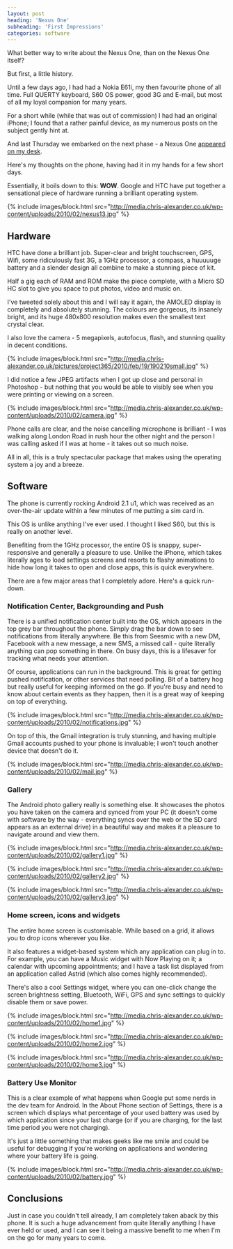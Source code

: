 ```yaml
---
layout: post
heading: 'Nexus One'
subheading: 'First Impressions'
categories: software
---
```


What better way to write about the Nexus One, than on the Nexus One itself?

But first, a little history.

Until a few days ago, I had had a Nokia E61i, my then favourite phone of all time. Full QUERTY keyboard, S60 OS power, good 3G and E-mail, but most of all my loyal companion for many years.

For a short while (while that was out of commission) I had had an original iPhone; I found that a rather painful device, as my numerous posts on the subject gently hint at.

And last Thursday we embarked on the next phase - a Nexus One [appeared on my desk](/2613).

Here's my thoughts on the phone, having had it in my hands for a few short days.

Essentially, it boils down to this: **WOW**. Google and HTC have put together a sensational piece of hardware running a brilliant operating system.

{% include images/block.html src="http://media.chris-alexander.co.uk/wp-content/uploads/2010/02/nexus13.jpg" %}

## Hardware

HTC have done a brilliant job. Super-clear and bright touchscreen, GPS, Wifi, some ridiculously fast 3G, a 1GHz processor, a compass, a huuuuuge battery and a slender design all combine to make a stunning piece of kit.

Half a gig each of RAM and ROM make the piece complete, with a Micro SD HC slot to give you space to put photos, video and music on.

I've tweeted solely about this and I will say it again, the AMOLED display is completely and absolutely stunning. The colours are gorgeous, its insanely bright, and its huge 480x800 resolution makes even the smallest text crystal clear.

I also love the camera - 5 megapixels, autofocus, flash, and stunning quality in decent conditions.

{% include images/block.html src="http://media.chris-alexander.co.uk/pictures/project365/2010/feb/19/190210small.jpg" %}

I did notice a few JPEG artifacts when I got up close and personal in Photoshop - but nothing that you would be able to visibly see when you were printing or viewing on a screen.

{% include images/block.html src="http://media.chris-alexander.co.uk/wp-content/uploads/2010/02/camera.jpg" %}

Phone calls are clear, and the noise cancelling microphone is brilliant - I was walking along London Road in rush hour the other night and the person I was calling asked if I was at home - it takes out so much noise.

All in all, this is a truly spectacular package that makes using the operating system a joy and a breeze.

## Software

The phone is currently rocking Android 2.1 u1, which was received as an over-the-air update within a few minutes of me putting a sim card in.

This OS is unlike anything I've ever used. I thought I liked S60, but this is really on another level.

Benefiting from the 1GHz processor, the entire OS is snappy, super-responsive and generally a pleasure to use. Unlike the iPhone, which takes literally ages to load settings screens and resorts to flashy animations to hide how long it takes to open and close apps, this is quick everywhere.

There are a few major areas that I completely adore. Here's a quick run-down.

### Notification Center, Backgrounding and Push

There is a unified notification center built into the OS, which appears in the top grey bar throughout the phone. Simply drag the bar down to see notifications from literally anywhere. Be this from Seesmic with a new DM, Facebook with a new message, a new SMS, a missed call - quite literally anything can pop something in there. On busy days, this is a lifesaver for tracking what needs your attention.

Of course, applications can run in the background. This is great for getting pushed notification, or other services that need polling. Bit of a battery hog but really useful for keeping informed on the go. If you're busy and need to know about certain events as they happen, then it is a great way of keeping on top of everything.

{% include images/block.html src="http://media.chris-alexander.co.uk/wp-content/uploads/2010/02/notifications.jpg" %}

On top of this, the Gmail integration is truly stunning, and having multiple Gmail accounts pushed to your phone is invaluable; I won't touch another device that doesn't do it.

{% include images/block.html src="http://media.chris-alexander.co.uk/wp-content/uploads/2010/02/mail.jpg" %}

### Gallery

The Android photo gallery really is something else. It showcases the photos you have taken on the camera and synced from your PC (it doesn't come with software by the way - everything syncs over the web or the SD card appears as an external drive) in a beautiful way and makes it a pleasure to navigate around and view them.

{% include images/block.html src="http://media.chris-alexander.co.uk/wp-content/uploads/2010/02/gallery1.jpg" %}

{% include images/block.html src="http://media.chris-alexander.co.uk/wp-content/uploads/2010/02/gallery2.jpg" %}

{% include images/block.html src="http://media.chris-alexander.co.uk/wp-content/uploads/2010/02/gallery3.jpg" %}

### Home screen, icons and widgets

The entire home screen is customisable. While based on a grid, it allows you to drop icons wherever you like.

It also features a widget-based system which any application can plug in to. For example, you can have a Music widget with Now Playing on it; a calendar with upcoming appointments; and I have a task list displayed from an application called Astrid (which also comes highly recommended).

There's also a cool Settings widget, where you can one-click change the screen brightness setting, Bluetooth, WiFi, GPS and sync settings to quickly disable them or save power.

{% include images/block.html src="http://media.chris-alexander.co.uk/wp-content/uploads/2010/02/home1.jpg" %}

{% include images/block.html src="http://media.chris-alexander.co.uk/wp-content/uploads/2010/02/home2.jpg" %}

{% include images/block.html src="http://media.chris-alexander.co.uk/wp-content/uploads/2010/02/home3.jpg" %}

### Battery Use Monitor

This is a clear example of what happens when Google put some nerds in the dev team for Android. In the About Phone section of Settings, there is a screen which displays what percentage of your used battery was used by which application since your last charge (or if you are charging, for the last time period you were not charging).

It's just a little something that makes geeks like me smile and could be useful for debugging if you're working on applications and wondering where your battery life is going.

{% include images/block.html src="http://media.chris-alexander.co.uk/wp-content/uploads/2010/02/battery.jpg" %}

## Conclusions

Just in case you couldn't tell already, I am completely taken aback by this phone. It is such a huge advancement from quite literally anything I have ever held or used, and I can see it being a massive benefit to me when I'm on the go for many years to come.
